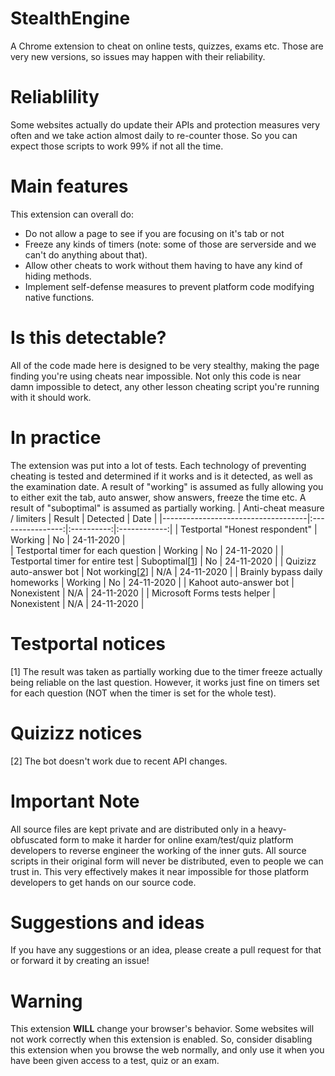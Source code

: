 # StealthEngine
A Chrome extension to cheat on online tests, quizzes, exams etc.
Those are very new versions, so issues may happen with their reliability.

# Reliablility
Some websites actually do update their APIs and protection measures very often and we take action almost daily to re-counter those. So you can expect those scripts to work 99% if not all the time.

# Main features
This extension can overall do:
  - Do not allow a page to see if you are focusing on it's tab or not
  - Freeze any kinds of timers (note: some of those are serverside and we can't do anything about that).
  - Allow other cheats to work without them having to have any kind of hiding methods.
  - Implement self-defense measures to prevent platform code modifying native functions.
  
# Is this detectable?
All of the code made here is designed to be very stealthy, making the page finding you're using cheats near impossible.
Not only this code is near damn impossible to detect, any other lesson cheating script you're running with it should work.

# In practice
The extension was put into a lot of tests. Each technology of preventing cheating is tested and determined if it works and is it detected, as well as the examination date.
A result of "working" is assumed as fully allowing you to either exit the tab, auto answer, show answers, freeze the time etc.
A result of "suboptimal" is assumed as partially working.
| Anti-cheat measure / limiters      |      Result      |  Detected  |     Date     |
|------------------------------------|:----------------:|:----------:|:------------:|
| Testportal "Honest respondent"     |     Working      |     No     |  24-11-2020  |       
| Testportal timer for each question |     Working      |     No     |  24-11-2020  |
| Testportal timer for entire test   |  Suboptimal[[1](#testportal-notices)]   |     No     |  24-11-2020  |
| Quizizz auto-answer bot            |   Not working[[2](#quizizz-notices)]    |    N/A     |  24-11-2020  |
| Brainly bypass daily homeworks     |     Working      |     No     |  24-11-2020  |
| Kahoot auto-answer bot             |   Nonexistent    |    N/A     |  24-11-2020  |
| Microsoft Forms tests helper       |   Nonexistent    |    N/A     |  24-11-2020  |

# Testportal notices
[1] The result was taken as partially working due to the timer freeze actually being reliable on the last question. However, it works just fine on timers set for each question (NOT when the timer is set for the whole test).

# Quizizz notices
[2] The bot doesn't work due to recent API changes.

# Important Note
All source files are kept private and are distributed only in a heavy-obfuscated form to make it harder for online exam/test/quiz platform developers to reverse engineer the working of the inner guts. All source scripts in their original form will never be distributed, even to people we can trust in. This very effectively makes it near impossible for those platform developers to get hands on our source code.

# Suggestions and ideas
If you have any suggestions or an idea, please create a pull request for that or forward it by creating an issue!

# Warning
This extension **WILL** change your browser's behavior. Some websites will not work correctly when this extension is enabled. So, consider disabling this extension when you browse the web normally, and only use it when you have been given access to a test, quiz or an exam.